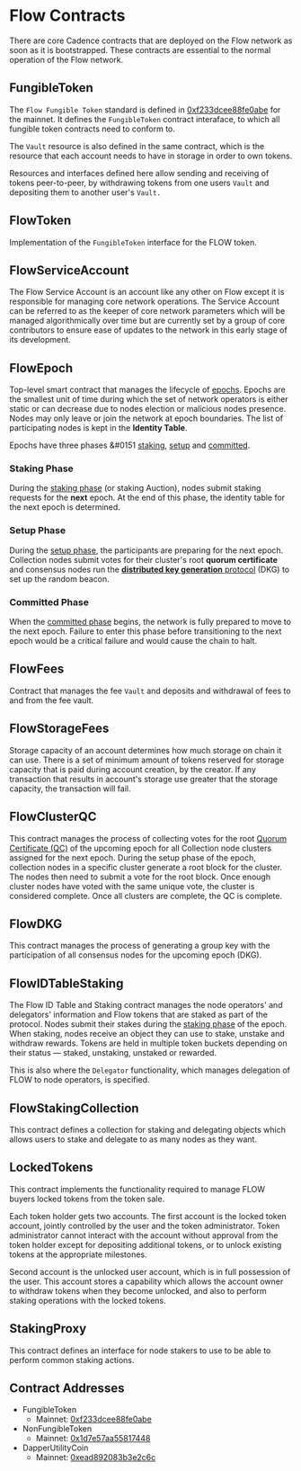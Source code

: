 # Flow Contracts

There are core Cadence contracts that are deployed on the Flow network as soon as it is bootstrapped.
These contracts are essential to the normal operation of the Flow network.

## FungibleToken

The `Flow Fungible Token` standard is defined in [0xf233dcee88fe0abe](https://flowscan.org/contract/A.f233dcee88fe0abe.FungibleToken) for the mainnet.
It defines the `FungibleToken` contract interaface, to which all fungible token contracts need to conform to.

The `Vault` resource is also defined in the same contract, which is the resource that each account needs to have in storage in order to own tokens.

Resources and interfaces defined here allow sending and receiving of tokens peer-to-peer, by withdrawing tokens from one users `Vault` and depositing them to another user's `Vault.`

## FlowToken

Implementation of the `FungibleToken` interface for the FLOW token.

## FlowServiceAccount

The Flow Service Account is an account like any other on Flow except it is responsible for managing core network operations. The Service Account can be referred to as the keeper of core network parameters which will be managed algorithmically over time but are currently set by a group of core contributors to ensure ease of updates to the network in this early stage of its development.

## FlowEpoch

Top-level smart contract that manages the lifecycle of [epochs](https://docs.onflow.org/staking/epoch-preparation/#epochs-overview).
Epochs are the smallest unit of time during which the set of network operators is either static or can decrease due to nodes election or malicious nodes presence.
Nodes may only leave or join the network at epoch boundaries.
The list of participating nodes is kept in the **Identity Table**.

Epochs have three phases &#0151 [staking](#staking-phase), [setup](#setup-phase) and [committed](#committed-phase).

### Staking Phase

During the [staking phase](https://docs.onflow.org/staking/epoch-preparation/#phase-0-staking-auction) (or staking Auction), nodes submit staking requests for the **next** epoch.
At the end of this phase, the identity table for the next epoch is determined.

### Setup Phase

During the [setup phase](https://docs.onflow.org/staking/epoch-preparation/#phase-1-epoch-setup), the participants are preparing for the next epoch.
Collection nodes submit votes for their cluster's root **quorum certificate** and consensus nodes run the [**distributed key generation** protocol](https://docs.onflow.org/staking/qc-dkg/#consensus-committee-distributed-key-generation-protocol-dkg) (DKG) to set up the random beacon.

### Committed Phase

When the [committed phase](https://docs.onflow.org/staking/epoch-preparation/#phase-2-epoch-committed) begins, the network is fully prepared to move to the next epoch.
Failure to enter this phase before transitioning to the next epoch would be a critical failure and would cause the chain to halt.

## FlowFees

Contract that manages the fee `Vault` and deposits and withdrawal of fees to and from the fee vault.

## FlowStorageFees

Storage capacity of an account determines how much storage on chain it can use.
There is a set of minimum amount of tokens reserved for storage capacity that is paid during account creation, by the creator.
If any transaction that results in account's storage use greater that the storage capacity, the transaction will fail.

## FlowClusterQC

This contract manages the process of collecting votes for the root [Quorum Certificate (QC)](./../../../glossary.md#quorum_certificate) of the upcoming epoch for all Collection node clusters assigned for the next epoch.
During the setup phase of the epoch, collection nodes in a specific cluster generate a root block for the cluster.
The nodes then need to submit a vote for the root block.
Once enough cluster nodes have voted with the same unique vote, the cluster is considered complete.
Once all clusters are complete, the QC is complete.

## FlowDKG

This contract manages the process of generating a group key with the participation of all consensus nodes for the upcoming epoch (DKG).

## FlowIDTableStaking

The Flow ID Table and Staking contract manages the node operators' and delegators' information and Flow tokens that are staked as part of the protocol.
Nodes submit their stakes during the [staking phase](#staking-phase) of the epoch.
When staking, nodes receive an object they can use to stake, unstake and withdraw rewards.
Tokens are held in multiple token buckets depending on their status — staked, unstaking, unstaked or rewarded.

This is also where the `Delegator` functionality, which manages delegation of FLOW to node operators, is specified.

## FlowStakingCollection

This contract defines a collection for staking and delegating objects which allows users to stake and delegate to as many nodes as they want.

## LockedTokens

This contract implements the functionality required to manage FLOW buyers locked tokens from the token sale.

Each token holder gets two accounts.
The first account is the locked token account, jointly controlled by the user and the token administrator.
Token administrator cannot interact with the account without approval from the token holder except for depositing additional tokens, or to unlock existing tokens at the appropriate milestones.

Second account is the unlocked user account, which is in full possession of the user.
This account stores a capability which allows the account owner to withdraw tokens when they become unlocked, and also to perform staking operations with the locked tokens.

## StakingProxy

This contract defines an interface for node stakers to use to be able to perform common staking actions.

## Contract Addresses

* FungibleToken
    * Mainnet: [0xf233dcee88fe0abe](https://flowscan.org/contract/A.f233dcee88fe0abe.FungibleToken)
* NonFungibleToken
    * Mainnet: [0x1d7e57aa55817448](https://flowscan.org/contract/A.1d7e57aa55817448.NonFungibleToken)
* DapperUtilityCoin
    * Mainnet: [0xead892083b3e2c6c](https://flowscan.org/contract/A.ead892083b3e2c6c.DapperUtilityCoin)
